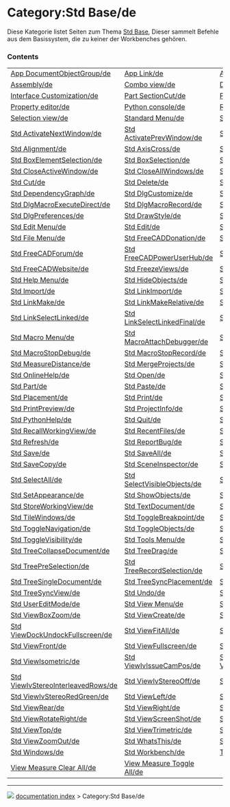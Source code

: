 # Category:Std Base/de
Diese Kategorie listet Seiten zum Thema [Std Base](Std_Base/de.md), Dieser sammelt Befehle aus dem Basissystem, die zu keiner der Workbenches gehören.

### Contents

|     |     |     |
| --- | --- | --- |
| [App DocumentObjectGroup/de](App_DocumentObjectGroup/de.md) | [App Link/de](App_Link/de.md) | [App Part/de](App_Part/de.md) |
| [Assembly/de](Assembly/de.md) | [Combo view/de](Combo_view/de.md) | [DAG view/de](DAG_view/de.md) |
| [Interface Customization/de](Interface_Customization/de.md) | [Part SectionCut/de](Part_SectionCut/de.md) | [Part/de](Part/de.md) |
| [Property editor/de](Property_editor/de.md) | [Python console/de](Python_console/de.md) | [Report view/de](Report_view/de.md) |
| [Selection view/de](Selection_view/de.md) | [Standard Menu/de](Standard_Menu/de.md) | [Std About/de](Std_About/de.md) |
| [Std ActivateNextWindow/de](Std_ActivateNextWindow/de.md) | [Std ActivatePrevWindow/de](Std_ActivatePrevWindow/de.md) | [Std AddonMgr/de](Std_AddonMgr/de.md) |
| [Std Alignment/de](Std_Alignment/de.md) | [Std AxisCross/de](Std_AxisCross/de.md) | [Std Base/de](Std_Base/de.md) |
| [Std BoxElementSelection/de](Std_BoxElementSelection/de.md) | [Std BoxSelection/de](Std_BoxSelection/de.md) | [Std CascadeWindows/de](Std_CascadeWindows/de.md) |
| [Std CloseActiveWindow/de](Std_CloseActiveWindow/de.md) | [Std CloseAllWindows/de](Std_CloseAllWindows/de.md) | [Std Copy/de](Std_Copy/de.md) |
| [Std Cut/de](Std_Cut/de.md) | [Std Delete/de](Std_Delete/de.md) | [Std DemoMode/de](Std_DemoMode/de.md) |
| [Std DependencyGraph/de](Std_DependencyGraph/de.md) | [Std DlgCustomize/de](Std_DlgCustomize/de.md) | [Std DlgMacroExecute/de](Std_DlgMacroExecute/de.md) |
| [Std DlgMacroExecuteDirect/de](Std_DlgMacroExecuteDirect/de.md) | [Std DlgMacroRecord/de](Std_DlgMacroRecord/de.md) | [Std DlgParameter/de](Std_DlgParameter/de.md) |
| [Std DlgPreferences/de](Std_DlgPreferences/de.md) | [Std DrawStyle/de](Std_DrawStyle/de.md) | [Std DuplicateSelection/de](Std_DuplicateSelection/de.md) |
| [Std Edit Menu/de](Std_Edit_Menu/de.md) | [Std Edit/de](Std_Edit/de.md) | [Std Export/de](Std_Export/de.md) |
| [Std File Menu/de](Std_File_Menu/de.md) | [Std FreeCADDonation/de](Std_FreeCADDonation/de.md) | [Std FreeCADFAQ/de](Std_FreeCADFAQ/de.md) |
| [Std FreeCADForum/de](Std_FreeCADForum/de.md) | [Std FreeCADPowerUserHub/de](Std_FreeCADPowerUserHub/de.md) | [Std FreeCADUserHub/de](Std_FreeCADUserHub/de.md) |
| [Std FreeCADWebsite/de](Std_FreeCADWebsite/de.md) | [Std FreezeViews/de](Std_FreezeViews/de.md) | [Std Group/de](Std_Group/de.md) |
| [Std Help Menu/de](Std_Help_Menu/de.md) | [Std HideObjects/de](Std_HideObjects/de.md) | [Std HideSelection/de](Std_HideSelection/de.md) |
| [Std Import/de](Std_Import/de.md) | [Std LinkImport/de](Std_LinkImport/de.md) | [Std LinkImportAll/de](Std_LinkImportAll/de.md) |
| [Std LinkMake/de](Std_LinkMake/de.md) | [Std LinkMakeRelative/de](Std_LinkMakeRelative/de.md) | [Std LinkReplace/de](Std_LinkReplace/de.md) |
| [Std LinkSelectLinked/de](Std_LinkSelectLinked/de.md) | [Std LinkSelectLinkedFinal/de](Std_LinkSelectLinkedFinal/de.md) | [Std LinkUnlink/de](Std_LinkUnlink/de.md) |
| [Std Macro Menu/de](Std_Macro_Menu/de.md) | [Std MacroAttachDebugger/de](Std_MacroAttachDebugger/de.md) | [Std MacroStartDebug/de](Std_MacroStartDebug/de.md) |
| [Std MacroStopDebug/de](Std_MacroStopDebug/de.md) | [Std MacroStopRecord/de](Std_MacroStopRecord/de.md) | [Std MainFullscreen/de](Std_MainFullscreen/de.md) |
| [Std MeasureDistance/de](Std_MeasureDistance/de.md) | [Std MergeProjects/de](Std_MergeProjects/de.md) | [Std New/de](Std_New/de.md) |
| [Std OnlineHelp/de](Std_OnlineHelp/de.md) | [Std Open/de](Std_Open/de.md) | [Std OrthographicCamera/de](Std_OrthographicCamera/de.md) |
| [Std Part/de](Std_Part/de.md) | [Std Paste/de](Std_Paste/de.md) | [Std PerspectiveCamera/de](Std_PerspectiveCamera/de.md) |
| [Std Placement/de](Std_Placement/de.md) | [Std Print/de](Std_Print/de.md) | [Std PrintPdf/de](Std_PrintPdf/de.md) |
| [Std PrintPreview/de](Std_PrintPreview/de.md) | [Std ProjectInfo/de](Std_ProjectInfo/de.md) | [Std ProjectUtil/de](Std_ProjectUtil/de.md) |
| [Std PythonHelp/de](Std_PythonHelp/de.md) | [Std Quit/de](Std_Quit/de.md) | [Std RandomColor/de](Std_RandomColor/de.md) |
| [Std RecallWorkingView/de](Std_RecallWorkingView/de.md) | [Std RecentFiles/de](Std_RecentFiles/de.md) | [Std Redo/de](Std_Redo/de.md) |
| [Std Refresh/de](Std_Refresh/de.md) | [Std ReportBug/de](Std_ReportBug/de.md) | [Std Revert/de](Std_Revert/de.md) |
| [Std Save/de](Std_Save/de.md) | [Std SaveAll/de](Std_SaveAll/de.md) | [Std SaveAs/de](Std_SaveAs/de.md) |
| [Std SaveCopy/de](Std_SaveCopy/de.md) | [Std SceneInspector/de](Std_SceneInspector/de.md) | [Std SelBoundingBox/de](Std_SelBoundingBox/de.md) |
| [Std SelectAll/de](Std_SelectAll/de.md) | [Std SelectVisibleObjects/de](Std_SelectVisibleObjects/de.md) | [Std SendToPythonConsole/de](Std_SendToPythonConsole/de.md) |
| [Std SetAppearance/de](Std_SetAppearance/de.md) | [Std ShowObjects/de](Std_ShowObjects/de.md) | [Std ShowSelection/de](Std_ShowSelection/de.md) |
| [Std StoreWorkingView/de](Std_StoreWorkingView/de.md) | [Std TextDocument/de](Std_TextDocument/de.md) | [Std TextureMapping/de](Std_TextureMapping/de.md) |
| [Std TileWindows/de](Std_TileWindows/de.md) | [Std ToggleBreakpoint/de](Std_ToggleBreakpoint/de.md) | [Std ToggleClipPlane/de](Std_ToggleClipPlane/de.md) |
| [Std ToggleNavigation/de](Std_ToggleNavigation/de.md) | [Std ToggleObjects/de](Std_ToggleObjects/de.md) | [Std ToggleSelectability/de](Std_ToggleSelectability/de.md) |
| [Std ToggleVisibility/de](Std_ToggleVisibility/de.md) | [Std Tools Menu/de](Std_Tools_Menu/de.md) | [Std TransformManip/de](Std_TransformManip/de.md) |
| [Std TreeCollapseDocument/de](Std_TreeCollapseDocument/de.md) | [Std TreeDrag/de](Std_TreeDrag/de.md) | [Std TreeMultiDocument/de](Std_TreeMultiDocument/de.md) |
| [Std TreePreSelection/de](Std_TreePreSelection/de.md) | [Std TreeRecordSelection/de](Std_TreeRecordSelection/de.md) | [Std TreeSelection/de](Std_TreeSelection/de.md) |
| [Std TreeSingleDocument/de](Std_TreeSingleDocument/de.md) | [Std TreeSyncPlacement/de](Std_TreeSyncPlacement/de.md) | [Std TreeSyncSelection/de](Std_TreeSyncSelection/de.md) |
| [Std TreeSyncView/de](Std_TreeSyncView/de.md) | [Std Undo/de](Std_Undo/de.md) | [Std UnitsCalculator/de](Std_UnitsCalculator/de.md) |
| [Std UserEditMode/de](Std_UserEditMode/de.md) | [Std View Menu/de](Std_View_Menu/de.md) | [Std ViewBottom/de](Std_ViewBottom/de.md) |
| [Std ViewBoxZoom/de](Std_ViewBoxZoom/de.md) | [Std ViewCreate/de](Std_ViewCreate/de.md) | [Std ViewDimetric/de](Std_ViewDimetric/de.md) |
| [Std ViewDockUndockFullscreen/de](Std_ViewDockUndockFullscreen/de.md) | [Std ViewFitAll/de](Std_ViewFitAll/de.md) | [Std ViewFitSelection/de](Std_ViewFitSelection/de.md) |
| [Std ViewFront/de](Std_ViewFront/de.md) | [Std ViewFullscreen/de](Std_ViewFullscreen/de.md) | [Std ViewHome/de](Std_ViewHome/de.md) |
| [Std ViewIsometric/de](Std_ViewIsometric/de.md) | [Std ViewIvIssueCamPos/de](Std_ViewIvIssueCamPos/de.md) | [Std ViewIvStereoInterleavedColumns/de](Std_ViewIvStereoInterleavedColumns/de.md) |
| [Std ViewIvStereoInterleavedRows/de](Std_ViewIvStereoInterleavedRows/de.md) | [Std ViewIvStereoOff/de](Std_ViewIvStereoOff/de.md) | [Std ViewIvStereoQuadBuff/de](Std_ViewIvStereoQuadBuff/de.md) |
| [Std ViewIvStereoRedGreen/de](Std_ViewIvStereoRedGreen/de.md) | [Std ViewLeft/de](Std_ViewLeft/de.md) | [Std ViewLoadImage/de](Std_ViewLoadImage/de.md) |
| [Std ViewRear/de](Std_ViewRear/de.md) | [Std ViewRight/de](Std_ViewRight/de.md) | [Std ViewRotateLeft/de](Std_ViewRotateLeft/de.md) |
| [Std ViewRotateRight/de](Std_ViewRotateRight/de.md) | [Std ViewScreenShot/de](Std_ViewScreenShot/de.md) | [Std ViewStatusBar/de](Std_ViewStatusBar/de.md) |
| [Std ViewTop/de](Std_ViewTop/de.md) | [Std ViewTrimetric/de](Std_ViewTrimetric/de.md) | [Std ViewZoomIn/de](Std_ViewZoomIn/de.md) |
| [Std ViewZoomOut/de](Std_ViewZoomOut/de.md) | [Std WhatsThis/de](Std_WhatsThis/de.md) | [Std Windows Menu/de](Std_Windows_Menu/de.md) |
| [Std Windows/de](Std_Windows/de.md) | [Std Workbench/de](Std_Workbench/de.md) | [Tree view/de](Tree_view/de.md) |
| [View Measure Clear All/de](View_Measure_Clear_All/de.md) | [View Measure Toggle All/de](View_Measure_Toggle_All/de.md) |



---
![](images/Right_arrow.png) [documentation index](../README.md) > Category:Std Base/de
